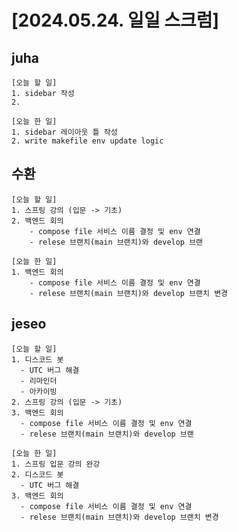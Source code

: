# [2024.05.24. 일일 스크럼]
## juha
	[오늘 할 일]
	1. sidebar 작성
	2.
	
	[오늘 한 일]
	1. sidebar 레이아웃 틀 작성
	2. write makefile env update logic


## 수환
	[오늘 할 일]
	1. 스프링 강의 (입문 -> 기초)
	2. 백엔드 회의
	    - compose file 서비스 이름 결정 및 env 연결
	    - relese 브랜치(main 브랜치)와 develop 브랜
	
	[오늘 한 일]
	1. 백엔드 회의
	    - compose file 서비스 이름 결정 및 env 연결
	    - relese 브랜치(main 브랜치)와 develop 브랜치 변경


## jeseo
	[오늘 할 일]
	1. 디스코드 봇
	  - UTC 버그 해결
	  - 리마인더
	  - 아카이빙
	2. 스프링 강의 (입문 -> 기초)
	3. 백엔드 회의
	  - compose file 서비스 이름 결정 및 env 연결
	  - relese 브랜치(main 브랜치)와 develop 브랜
	
	[오늘 한 일]
	1. 스프링 입문 강의 완강
	2. 디스코드 봇
	  - UTC 버그 해결
	3. 백엔드 회의
	  - compose file 서비스 이름 결정 및 env 연결
	  - relese 브랜치(main 브랜치)와 develop 브랜치 변경


